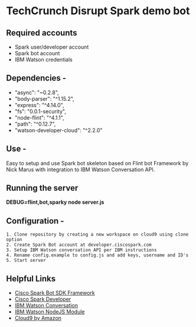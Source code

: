 # TechCrunch Disrupt Spark demo bot

## Required accounts
* Spark user/developer account
* Spark bot account
* IBM Watson credentials

## Dependencies -
* "async": "~0.2.8",
* "body-parser": "^1.15.2",
* "express": "^4.14.0",
* "fs": "0.0.1-security",
* "node-flint": "^4.1.1",
* "path": "^0.12.7",
* "watson-developer-cloud": "^2.2.0"

## Use -

Easy to setup and use Spark bot skeleton based on Flint bot Framework by Nick Marus with integration to IBM Watson Conversation API.


## Running the server 

**DEBUG=flint,bot,sparky node server.js**

## Configuration -
    1. Clone repository by creating a new workspace on cloud9 using clone option
    2. Create Spark Bot account at developer.ciscospark.com
    3. Setup IBM Watson conversation API per IBM instructions
    4. Rename config.example to config.js and add keys, username and ID's
    5. Start server

## Helpful Links

* [Cisco Spark Bot SDK Framework](https://github.com/nmarus/flint)
* [Cisco Spark Developer](https://developer.cisco.com)
* [IBM Watson Conversation](https://www.ibmwatsonconversation.com/)
* [IBM Watson NodeJS Module](https://github.com/watson-developer-cloud/node-sdk#conversation)
* [Cloud9 by Amazon](https://c9.io/)
